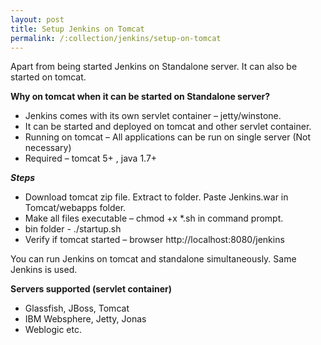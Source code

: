 ```yaml
---
layout: post
title: Setup Jenkins on Tomcat
permalink: /:collection/jenkins/setup-on-tomcat
---
```


Apart from being started Jenkins on Standalone server. It can also be started on tomcat.

**Why on tomcat when it can be started on Standalone server?**
- Jenkins comes with its own servlet container – jetty/winstone.
- It can be started and deployed on tomcat and other servlet container.
- Running on tomcat – All applications can be run on single server (Not necessary)
- Required – tomcat 5+ , java 1.7+

***Steps***
* Download tomcat zip file. Extract to folder. Paste Jenkins.war in Tomcat/webapps folder.
* Make all files executable – chmod +x *.sh in command prompt.
* bin folder - ./startup.sh
* Verify if tomcat started – browser http://localhost:8080/jenkins

You can run Jenkins on tomcat and standalone simultaneously. Same Jenkins is used.

**Servers supported (servlet container)**
- Glassfish, JBoss, Tomcat
- IBM Websphere, Jetty, Jonas
- Weblogic etc.
